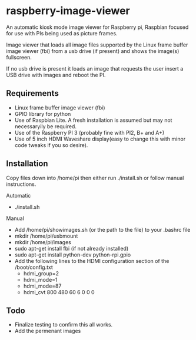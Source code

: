 raspberry-image-viewer
======================

An automatic kiosk mode image viewer for Raspberry pi, Raspbian focused for use with PIs being used as picture frames.

Image viewer that loads all image files supported by the Linux frame buffer image viewer (fbi) from a usb drive (if present) and shows the image(s) fullscreen.

If no usb drive is present it loads an image that requests the user insert a USB drive with images and reboot the PI.

Requirements
------------
* Linux frame buffer image viewer (fbi)
* GPIO library for python
* Use of Raspbian Lite. A fresh installation is assumed but may not necessaryily be required.
* Use of the Raspberry PI 3 (probably fine with PI2, B+ and A+)
* Use of 5 inch HDMI Waveshare display(easy to change this with minor code tweaks if you so desire).

Installation
------------
Copy files down into /home/pi then either run ./install.sh or follow manual instructions.

Automatic
* ./install.sh

Manual
* Add /home/pi/showimages.sh (or the path to the file) to your .bashrc file
* mkdir /home/pi/usbmount
* mkdir /home/pi/images
* sudo apt-get install fbi (if not already installed)
* sudo apt-get install python-dev python-rpi.gpio
* Add the following lines to the HDMI configuration section of the /boot/config.txt
  * hdmi_group=2
  * hdmi_mode=1
  * hdmi_mode=87
  * hdmi_cvt 800 480 60 6 0 0 0

Todo
----
* Finalize testing to confirm this all works.
* Add the permenant images

